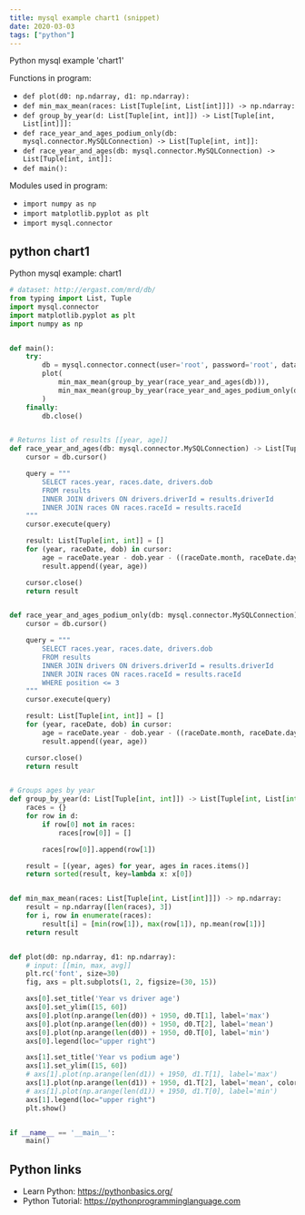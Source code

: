 ```yaml
---
title: mysql example chart1 (snippet)
date: 2020-03-03
tags: ["python"]
---
```

Python mysql example 'chart1'

Functions in program: 
* `def plot(d0: np.ndarray, d1: np.ndarray):`
* `def min_max_mean(races: List[Tuple[int, List[int]]]) -> np.ndarray:`
* `def group_by_year(d: List[Tuple[int, int]]) -> List[Tuple[int, List[int]]]:`
* `def race_year_and_ages_podium_only(db: mysql.connector.MySQLConnection) -> List[Tuple[int, int]]:`
* `def race_year_and_ages(db: mysql.connector.MySQLConnection) -> List[Tuple[int, int]]:`
* `def main():`

Modules used in program: 
* `import numpy as np`
* `import matplotlib.pyplot as plt`
* `import mysql.connector`

## python chart1

Python mysql example: chart1

```python
# dataset: http://ergast.com/mrd/db/
from typing import List, Tuple
import mysql.connector
import matplotlib.pyplot as plt
import numpy as np


def main():
    try:
        db = mysql.connector.connect(user='root', password='root', database='f1')
        plot(
            min_max_mean(group_by_year(race_year_and_ages(db))),
            min_max_mean(group_by_year(race_year_and_ages_podium_only(db))),
        )
    finally:
        db.close()


# Returns list of results [[year, age]]
def race_year_and_ages(db: mysql.connector.MySQLConnection) -> List[Tuple[int, int]]:
    cursor = db.cursor()

    query = """
        SELECT races.year, races.date, drivers.dob
        FROM results
        INNER JOIN drivers ON drivers.driverId = results.driverId
        INNER JOIN races ON races.raceId = results.raceId
    """
    cursor.execute(query)

    result: List[Tuple[int, int]] = []
    for (year, raceDate, dob) in cursor:
        age = raceDate.year - dob.year - ((raceDate.month, raceDate.day) < (dob.month, dob.day))
        result.append((year, age))

    cursor.close()
    return result


def race_year_and_ages_podium_only(db: mysql.connector.MySQLConnection) -> List[Tuple[int, int]]:
    cursor = db.cursor()

    query = """
        SELECT races.year, races.date, drivers.dob
        FROM results
        INNER JOIN drivers ON drivers.driverId = results.driverId
        INNER JOIN races ON races.raceId = results.raceId
        WHERE position <= 3
    """
    cursor.execute(query)

    result: List[Tuple[int, int]] = []
    for (year, raceDate, dob) in cursor:
        age = raceDate.year - dob.year - ((raceDate.month, raceDate.day) < (dob.month, dob.day))
        result.append((year, age))

    cursor.close()
    return result


# Groups ages by year
def group_by_year(d: List[Tuple[int, int]]) -> List[Tuple[int, List[int]]]:
    races = {}
    for row in d:
        if row[0] not in races:
            races[row[0]] = []

        races[row[0]].append(row[1])

    result = [(year, ages) for year, ages in races.items()]
    return sorted(result, key=lambda x: x[0])


def min_max_mean(races: List[Tuple[int, List[int]]]) -> np.ndarray:
    result = np.ndarray([len(races), 3])
    for i, row in enumerate(races):
        result[i] = [min(row[1]), max(row[1]), np.mean(row[1])]
    return result


def plot(d0: np.ndarray, d1: np.ndarray):
    # input: [[min, max, avg]]
    plt.rc('font', size=30)
    fig, axs = plt.subplots(1, 2, figsize=(30, 15))

    axs[0].set_title('Year vs driver age')
    axs[0].set_ylim([15, 60])
    axs[0].plot(np.arange(len(d0)) + 1950, d0.T[1], label='max')
    axs[0].plot(np.arange(len(d0)) + 1950, d0.T[2], label='mean')
    axs[0].plot(np.arange(len(d0)) + 1950, d0.T[0], label='min')
    axs[0].legend(loc="upper right")

    axs[1].set_title('Year vs podium age')
    axs[1].set_ylim([15, 60])
    # axs[1].plot(np.arange(len(d1)) + 1950, d1.T[1], label='max')
    axs[1].plot(np.arange(len(d1)) + 1950, d1.T[2], label='mean', color='tab:orange')
    # axs[1].plot(np.arange(len(d1)) + 1950, d1.T[0], label='min')
    axs[1].legend(loc="upper right")
    plt.show()


if __name__ == '__main__':
    main()


```

## Python links

- Learn Python: https://pythonbasics.org/
- Python Tutorial: https://pythonprogramminglanguage.com
